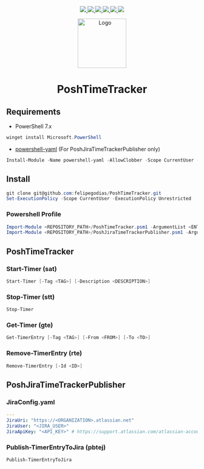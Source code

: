 <p align="center">
    <a href="https://github.com/felipegodias/PoshTimeTracker/graphs/contributors">
        <img src="https://img.shields.io/github/contributors/felipegodias/PoshTimeTracker.svg"/>
    </a>
    <a href="https://github.com/felipegodias/PoshTimeTracker/network/members">
        <img src="https://img.shields.io/github/forks/felipegodias/PoshTimeTracker.svg"/>
    </a>
    <a href="https://github.com/felipegodias/PoshTimeTracker/stargazers">
        <img src="https://img.shields.io/github/stars/felipegodias/PoshTimeTracker.svg"/>
    </a>
    <a href="https://github.com/felipegodias/PoshTimeTracker/issues">
        <img src="https://img.shields.io/github/issues/felipegodias/PoshTimeTracker.svg"/>
    </a>
    <a href="https://github.com/felipegodias/PoshTimeTracker/blob/master/LICENSE.txt">
        <img src="https://img.shields.io/github/license/felipegodias/PoshTimeTracker.svg"/>
    </a>
    <a href="https://www.linkedin.com/in/felipegodias">
        <img src="https://img.shields.io/badge/-LinkedIn-black.svg?logo=linkedin&colorB=1182c3"/>
    </a>
</p>

<div align="center">
    <img src="https://upload.wikimedia.org/wikipedia/commons/a/af/PowerShell_Core_6.0_icon.png?20180119125925" alt="Logo" width="128" height="130"/>
    <h1 align="center">PoshTimeTracker</h1>
</div>

## Requirements

-   PowerShell 7.x

```powershell
winget install Microsoft.PowerShell
```

-   [powershell-yaml](https://github.com/cloudbase/powershell-yaml) (For PoshJiraTimeTrackerPublisher only)

```powershell
Install-Module -Name powershell-yaml -AllowClobber -Scope CurrentUser -Force
```

## Install

```powershell
git clone git@github.com:felipegodias/PoshTimeTracker.git
Set-ExecutionPolicy -Scope CurrentUser -ExecutionPolicy Unrestricted
```

### Powershell Profile

```powershell
Import-Module <REPOSITORY_PATH>/PoshTimeTracker.psm1 -ArgumentList <ENTRIES_SAVE_FILE_PATH>
Import-Module <REPOSITORY_PATH>/PoshJiraTimeTrackerPublisher.psm1 -ArgumentList <CONFIG_FILE_PATH>
```

## PoshTimeTracker

### Start-Timer (sat)

```powershell
Start-Timer [-Tag <TAG>] [-Description <DESCRIPTION>]
```

### Stop-Timer (stt)

```powershell
Stop-Timer
```

### Get-Timer (gte)

```powershell
Get-TimerEntry [-Tag <TAG>] [-From <FROM>] [-To <TO>]
```

### Remove-TimerEntry (rte)

```powershell
Remove-TimerEntry [-Id <ID>]
```

## PoshJiraTimeTrackerPublisher

### JiraConfig.yaml

```yaml
---
JiraUri: "https://<ORGANIZATION>.atlassian.net"
JiraUser: "<JIRA_USER>"
JiraApiKey: "<API_KEY>" # https://support.atlassian.com/atlassian-account/docs/manage-api-tokens-for-your-atlassian-account/
```

### Publish-TimerEntryToJira (pbtej)

```powershell
Publish-TimerEntryToJira
```
